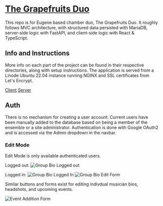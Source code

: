 # [The Grapefruits Duo](https://thegrapefruitsduo.com/)

This repo is for Eugene based chamber duo, The Grapefruits Duo. It roughly follows MVC architecture, with structured data persisted with MariaDB, server-side logic with FastAPI, and client-side logic with React & TypeScript.

## Info and Instructions

More info on each part of the project can be found in their respective directories, along with setup instructions. The application is served from a Linode Ubuntu 22.04 instance running NGINX and SSL certificates from Let's Encrypt.

[Client](https://github.com/ljensen505/TheGrapefruitsDuo/tree/main/client)
[Server](https://github.com/ljensen505/TheGrapefruitsDuo/tree/main/server)

## Auth

There is no mechanism for creating a user account. Current users have been manually added to the database based on being a member of the ensemble or a site administrator. Authentication is done with Google OAuth2 and is accessed via the Admin dropdown in the navbar.

### Edit Mode

Edit Mode is only available authenticated users.

Logged out:
![Group Bio Logged out](https://res.cloudinary.com/dreftv0ue/image/upload/v1716766796/Screenshot_from_2024-05-26_16-37-60_hethrg.png "Logged out")

Logged in:
![Group Bio Logged In](https://res.cloudinary.com/dreftv0ue/image/upload/v1716766768/Screenshot_from_2024-05-26_16-37-17_rxsd84.png "Logged in")
![Group Bio Edit Form](https://res.cloudinary.com/dreftv0ue/image/upload/v1716767454/Screenshot_from_2024-05-26_16-50-41_rahdzn.png "Edit Form")

Similar buttons and forms exist for editing indivdual musician bios, headshots, and upcoming events.

![Event Addition Form](https://res.cloudinary.com/dreftv0ue/image/upload/v1716767722/Screenshot_from_2024-05-26_16-54-45_ow0kne.png "Event Addition Form")
